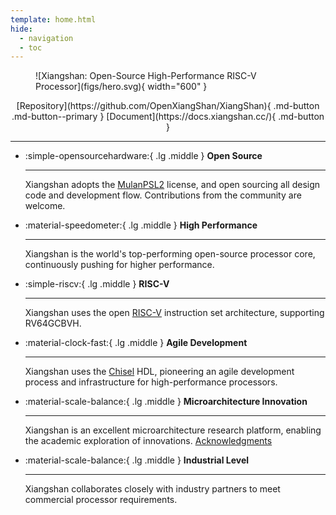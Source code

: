 ```yaml
---
template: home.html
hide:
  - navigation
  - toc
---
```


<figure markdown>
<!-- <object data="figs/hero.svg" width="600"> </object> -->
![Xiangshan: Open-Source High-Performance RISC-V Processor](figs/hero.svg){ width="600" }
</figure>


<div style="text-align: center;" markdown>
[Repository](https://github.com/OpenXiangShan/XiangShan){ .md-button .md-button--primary }
[Document](https://docs.xiangshan.cc/){ .md-button }
</div>

---

<div class="grid cards" markdown>

-   :simple-opensourcehardware:{ .lg .middle } __Open Source__

    ---

    Xiangshan adopts the [MulanPSL2](http://license.coscl.org.cn/MulanPSL2) license, and open sourcing all design code and development flow. Contributions from the community are welcome.

    <!-- [:octicons-arrow-right-24: License](#) -->

-   :material-speedometer:{ .lg .middle } __High Performance__

    ---

    Xiangshan is the world's top-performing open-source processor core, continuously pushing for higher performance.

    <!-- [:octicons-arrow-right-24: Reference](#) -->

-   :simple-riscv:{ .lg .middle } __RISC-V__

    ---

    Xiangshan uses the open [RISC-V](https://riscv.org/) instruction set architecture, supporting RV64GCBVH.

    <!-- [:octicons-arrogw-right-24: Customization](#) -->

-   :material-clock-fast:{ .lg .middle } __Agile Development__

    ---

    Xiangshan uses the [Chisel](https://www.chisel-lang.org/) HDL, pioneering an agile development process and infrastructure for high-performance processors.

    <!-- [:octicons-arrow-right-24: License](#) -->

-   :material-scale-balance:{ .lg .middle } __Microarchitecture Innovation__

    ---

    Xiangshan is an excellent microarchitecture research platform, enabling the academic exploration of innovations. [Acknowledgments](https://docs.xiangshan.cc/zh-cn/latest/acknowledgments/)

    <!-- [:octicons-arrow-right-24: License](#) -->

-   :material-scale-balance:{ .lg .middle } __Industrial Level__

    ---

    Xiangshan collaborates closely with industry partners to meet commercial processor requirements.

    <!-- [:octicons-arrow-right-24: License](#) -->

</div>